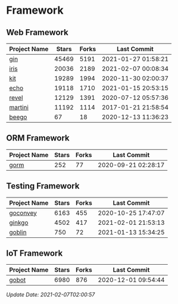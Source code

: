 # Framework

## Web Framework
| Project Name | Stars | Forks | Last Commit |
| ------------ | ----- | ----- | ----------- |
| [gin](https://github.com/gin-gonic/gin) | 45469 | 5191 | 2021-01-27 01:58:21 |
| [iris](https://github.com/kataras/iris) | 20036 | 2189 | 2021-02-07 00:08:34 |
| [kit](https://github.com/go-kit/kit) | 19289 | 1994 | 2020-11-30 02:00:37 |
| [echo](https://github.com/labstack/echo) | 19118 | 1710 | 2021-01-15 20:53:15 |
| [revel](https://github.com/revel/revel) | 12129 | 1391 | 2020-07-12 05:57:36 |
| [martini](https://github.com/go-martini/martini) | 11192 | 1114 | 2017-01-21 21:58:54 |
| [beego](https://github.com/astaxie/beego) | 67 | 18 | 2020-12-13 11:36:23 |

## ORM Framework
| Project Name | Stars | Forks | Last Commit |
| ------------ | ----- | ----- | ----------- |
| [gorm](https://github.com/jinzhu/gorm) | 252 | 77 | 2020-09-21 02:28:17 |

## Testing Framework
| Project Name | Stars | Forks | Last Commit |
| ------------ | ----- | ----- | ----------- |
| [goconvey](https://github.com/smartystreets/goconvey) | 6163 | 455 | 2020-10-25 17:47:07 |
| [ginkgo](https://github.com/onsi/ginkgo) | 4502 | 417 | 2021-02-01 21:53:13 |
| [goblin](https://github.com/franela/goblin) | 750 | 72 | 2021-01-13 15:34:25 |

## IoT Framework
| Project Name | Stars | Forks | Last Commit |
| ------------ | ----- | ----- | ----------- |
| [gobot](https://github.com/hybridgroup/gobot) | 6980 | 876 | 2020-12-01 09:54:44 |

*Update Date: 2021-02-07T02:00:57*